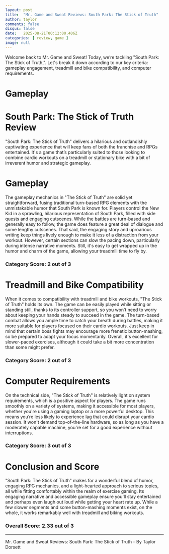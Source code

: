 ```yaml
---
layout: post
title:  "Mr. Game and Sweat Reviews: South Park: The Stick of Truth"
author: taylor
comments: false
disqus: false
date:   2025-08-21T00:12:00.406Z
categories: [ review, game ]
image: null
---
```


Welcome back to Mr. Game and Sweat! Today, we’re tackling "South Park: The Stick of Truth,". Let's break it down according to our key criteria: gameplay engagement, treadmill and bike compatibility, and computer requirements.

# Gameplay

# South Park: The Stick of Truth Review

"South Park: The Stick of Truth" delivers a hilarious and outlandishly captivating experience that will keep fans of both the franchise and RPGs entertained. It's a game that’s particularly suited to those looking to combine cardio workouts on a treadmill or stationary bike with a bit of irreverent humor and strategic gameplay.

# Gameplay

The gameplay mechanics in "The Stick of Truth" are solid yet straightforward, fusing traditional turn-based RPG elements with the unmistakable humor that South Park is known for. Players control the New Kid in a sprawling, hilarious representation of South Park, filled with side quests and engaging cutscenes. While the battles are turn-based and generally easy to follow, the game does feature a great deal of dialogue and some lengthy cutscenes. That said, the engaging story and uproarious writing keep things lively enough to make it less of a distraction from your workout. However, certain sections can slow the pacing down, particularly during intense narrative moments. Still, it's easy to get wrapped up in the humor and charm of the game, allowing your treadmill time to fly by.

### Category Score: 2 out of 3

# Treadmill and Bike Compatibility

When it comes to compatibility with treadmill and bike workouts, "The Stick of Truth" holds its own. The game can be easily played while sitting or standing still, thanks to its controller support, so you won’t need to worry about keeping your hands steady to succeed in the game. The turn-based combat allows you ample time to catch your breath during battles, making it more suitable for players focused on their cardio workouts. Just keep in mind that certain boss fights may encourage more frenetic button-mashing, so be prepared to adapt your focus momentarily. Overall, it's excellent for slower-paced exercises, although it could take a bit more concentration than some might prefer.

### Category Score: 2 out of 3

# Computer Requirements

On the technical side, "The Stick of Truth" is relatively light on system requirements, which is a positive aspect for players. The game runs smoothly on a variety of systems, making it accessible for most players, whether you're using a gaming laptop or a more powerful desktop. This means you’re less likely to experience lag that could disrupt your cardio session. It won't demand top-of-the-line hardware, so as long as you have a moderately capable machine, you're set for a good experience without interruptions.

### Category Score: 3 out of 3

# Conclusion and Score

"South Park: The Stick of Truth" makes for a wonderful blend of humor, engaging RPG mechanics, and a light-hearted approach to serious topics, all while fitting comfortably within the realm of exercise gaming. Its engaging narrative and accessible gameplay ensure you'll stay entertained and perhaps even laugh out loud while getting your heart rate up. While a few slower segments and some button-mashing moments exist, on the whole, it works remarkably well with treadmill and biking workouts. 

### Overall Score: 2.33 out of 3

---

Mr. Game and Sweat Reviews: South Park: The Stick of Truth - By Taylor Dorsett
